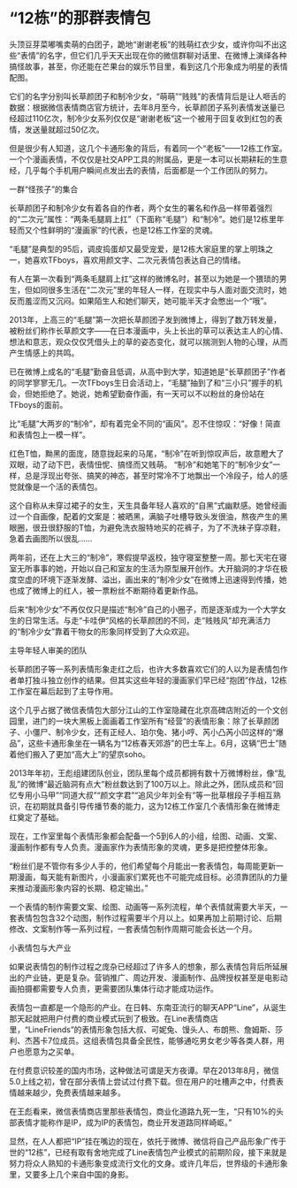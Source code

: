 # “12栋”的那群表情包

头顶豆芽菜嘟嘴卖萌的白团子，跪地“谢谢老板”的贱萌红衣少女，或许你叫不出这些“表情”的名字，但它们几乎天天出现在你的微信群聊对话里、在微博上演绎各种搞怪故事，甚至，你还能在芒果台的娱乐节目里，看到这几个形象成为明星的表情配图。 

它们的名字分别叫长草颜团子和制冷少女，“萌萌”“贱贱”的表情背后是让人咂舌的数据：根据微信表情商店官方统计，去年8月至今，长草颜团子系列表情发送量已经超过110亿次，制冷少女系列仅仅是“谢谢老板”这一个被用于回复收到红包的表情，发送量就超过50亿次。 

但是很少有人知道，这几个卡通形象的背后，有着同一个“老板”——12栋工作室。一个个漫画表情，不仅仅是社交APP工具的附属品，更是一本可以长期耕耘的生意经，几乎每个手机用户瞬间点发出去的表情，后面都是一个工作团队的努力。 

一群“怪孩子”的集合 

长草颜团子和制冷少女有着各自的作者，两个女生的署名和作品一样带着强烈的“二次元”属性：“两条毛腿肩上扛”（下面称“毛腿”）和“制冷”。她们是12栋里年轻而又个性鲜明的“漫画家”的代表，也是12栋工作室的灵魂。 

“毛腿”是典型的95后，调皮捣蛋却又最受宠爱，是12栋大家庭里的掌上明珠之一，她喜欢TFboys，喜欢用颜文字、二次元表情包表达自己的情绪。 

有人在第一次看到“两条毛腿肩上扛”这样的微博名时，甚至以为她是一个猥琐的男生，但如同很多生活在“二次元”里的年轻人一样，在现实中与人面对面交流时，她反而羞涩而又沉闷。如果陌生人和她们聊天，她可能半天才会憋出一个“哦”。 

2013年，上高三的“毛腿”第一次把长草颜团子发到微博上，得到了数万转发量，被粉丝们称作长草颜文字——在日本漫画中，头上长出的草可以表达主人的心情、想法和意志，观众仅仅凭借头上的草的姿态变化，就可以揣测到人物的心理，从而产生情感上的共鸣。 

已在微博上成名的“毛腿”勤奋且低调，从高中到大学，知道她是“长草颜团子”作者的同学寥寥无几。一次TFboys生日会活动上，“毛腿”抽到了和“三小只”握手的机会，但她拒绝了。她说，她希望勤奋作画，有一天可以不以粉丝的身份站在TFboys的面前。 

比“毛腿”大两岁的“制冷”，却有着完全不同的“画风”。忍不住惊叹：“好像！简直和表情包上一模一样”。 

红色T恤，黝黑的面庞，随意拢起来的马尾，“制冷”在听到惊叹声后，故意瞪大了双眼，动了动下巴，表情忸怩、搞怪而又贱萌。 “制冷”和她笔下的“制冷少女”一样，总是浮现出夸张、搞笑的神态，甚至时常冷不丁地飘出一个冷段子，给人的感觉就像是一个活的表情包。 

这个自称从未穿过裙子的女生，天生具备年轻人喜欢的“自黑”式幽默感。她曾经画过一个自画像，配着的文案是：被晒黑，满脑子吐槽导致头发很油，熬夜产生的黑眼圈，很丑很舒服的T恤，为避免洗衣服特地买的花裤子，为了不洗袜子穿凉鞋，急着去画图所以很乱…… 

两年前，还在上大三的“制冷”，寒假提早返校，独守寝室整整一周。那七天宅在寝室无所事事的她，开始以自己和室友的生活为原型展开创作。大开脑洞的才华在极度空虚的环境下逐渐发酵、溢出，画出来的“制冷少女”在微博上迅速得到传播，她也成了微博上的红人，被一票粉丝不断期待着更新作品。 

后来“制冷少女”不再仅仅只是描述“制冷”自己的小圈子，而是逐渐成为一个大学女生的日常生活。与走“卡哇伊”风格的长草颜团的不同，走“贱贱风”却充满活力的“制冷少女”靠着干物女的形象同样受到了大众欢迎。 

主导年轻人审美的团队 

长草颜团子等一系列表情形象走红之后，也许大多数喜欢它们的人以为是表情包作者单打独斗独立创作的结果。但其实这些年轻的漫画家们早已经“抱团”作战，12栋工作室在幕后起到了主导作用。 

这个几乎占据了微信表情包大部分江山的工作室隐藏在北京高碑店附近的一个文创园里，进门的一块大黑板上面画着工作室所有“经营”的表情形象：除了长草颜团子、小僵尸、制冷少女，还有正经人、珀尔兔、猪小哼、芮小凸芮小凹这样的“爆品”，这些卡通形象坐在一辆名为“12栋春天郊游”的巴士车上。6月，这辆“巴士”随着他们搬入了更加“高大上”的望京soho。 

2013年年初，王彪组建团队创业，团队里每个成员都拥有数十万微博粉丝，像“乱乱”的微博“最近脑洞有点大”粉丝数达到了100万以上。除此之外，团队成员和“回忆专用小马甲”“同道大叔”“颜文字君”“追风少年刘全有”等一批草根段子手相互熟识，在初期就具备引导传播节奏的能力，这为12栋工作室几个表情形象在微博走红奠定了基础。 

现在，工作室里每个表情形象都会配备一个5到6人的小组，绘图、动画、文案、漫画制作都有专人负责。漫画家作为表情形象的灵魂，更多是把控整体形象。 

“粉丝们是不管你有多少人手的，他们希望每个月能出一套表情包，每周能更新一期漫画，每天能有新图片，小漫画家们累死也不可能完成目标。必须靠团队的力量来推动漫画形象内容的长期、稳定输出。” 

一个表情的制作需要文案、绘图、动画等一系列流程，单个表情就需要大半天，一套表情包包含32个动图，制作过程需要半个月以上。如果再加上前期讨论、后期修改、文案制作等一系列过程，一套表情包制作周期可能会长达一个月。 

小表情包与大产业 

如果说表情包的制作过程之庞杂已经超过了许多人的想象，那么表情包背后所延展出的产业链，更是复杂。营销推广、周边开发、漫画制作、品牌授权甚至是电影动画拍摄都需要专人负责，更需要团队集体行动才能成功运作。 

表情包一直都是一个隐形的产业。在日韩、东南亚流行的聊天APP“Line”，从诞生那天起就把用户付费的商业模式玩到了极致。在Line表情商店里，“LineFriends”的表情形象包括大叔、可妮兔、馒头人、布朗熊、詹姆斯、莎利、杰茜卡7位成员。这组表情包具备全民性，能够通吃男女老少等各类人群，用户也愿意为之买单。 

在付费意识较差的国内市场，这种做法可谓是天方夜谭。早在2013年8月，微信5.0上线之初，曾在部分表情上尝试过付费下载。但在用户的吐槽声之中，付费表情越来越少，免费表情越来越多。 

在王彪看来，微信表情商店里那些表情包，商业化道路九死一生，“只有10%的头部表情才能称作是IP，成为IP的表情包，商业开发道路同样崎岖。” 

显然，在人人都把“IP”挂在嘴边的现在，依托于微博、微信将自己产品形象广传于世的“12栋”，已经有取有舍地完成了Line表情包产业模式的前期阶段，接下来就是努力将众人熟知的卡通形象变成流行文化的文身。或许几年后，世界级的卡通形象里，又要多上几个来自中国的身影。